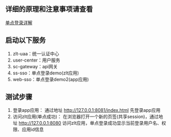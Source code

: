 ## **详细的原理和注意事项请查看**
[单点登录详解](https://www.kancloud.cn/zlt2000/microservices-platform/1515193)



## 启动以下服务

1. zlt-uaa：统一认证中心
2. user-center：用户服务
3. sc-gateway：api网关
4. ss-sso：单点登录demo(zlt应用)
5. web-sso：单点登录demo2(app应用)



## 测试步骤

1. 登录app应用：
    通过地址 http://127.0.0.1:8081/index.html 先登录app应用
2. 访问zlt应用(单点成功)：
   在浏览器打开一个新的页签(共享session)，通过地址 http://127.0.0.1:8080 访问zlt应用，单点登录成功显示当前登录用户名、权限、应用id信息